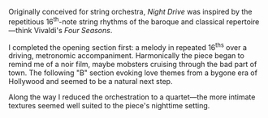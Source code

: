 Originally conceived for string orchestra, *Night Drive* was inspired by the repetitious 16<sup>th</sup>-note string
rhythms of the baroque and classical repertoire—think Vivaldi's *Four Seasons*.

I completed the opening section first: a melody in repeated 16<sup>ths</sup> over a driving, metronomic accompaniment.
Harmonically the piece began to remind me of a noir film, maybe mobsters cruising through the bad part of town. The
following "B" section evoking love themes from a bygone era of Hollywood and seemed to be a natural next step.

Along the way I reduced the orchestration to a quartet—the more intimate textures seemed well suited to the
piece's nighttime setting.

